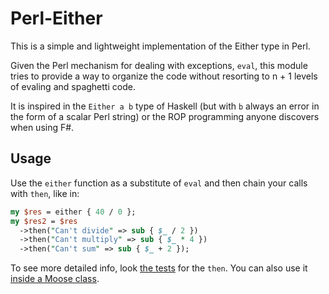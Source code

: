 # Perl-Either

This is a simple and lightweight implementation of the Either type in Perl.

Given the Perl mechanism for dealing with exceptions, `eval`, this
module tries to provide a way to organize the code without resorting
to n + 1 levels of evaling and spaghetti code.

It is inspired in the `Either a b` type of Haskell (but with `b` always an
error in the form of a scalar Perl string) or the ROP programming anyone
discovers when using F#.

## Usage

Use the `either` function as a substitute of `eval` and then
chain your calls with `then`, like in:

```perl
my $res = either { 40 / 0 };
my $res2 = $res
  ->then("Can't divide" => sub { $_ / 2 })
  ->then("Can't multiply" => sub { $_ * 4 })
  ->then("Can't sum" => sub { $_ + 2 });
```

To see more detailed info, look [the tests](t/Then.t) for the `then`.
You can also use it [inside a Moose class](t/Example.t).
